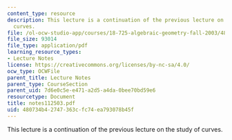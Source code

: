 ```yaml
---
content_type: resource
description: This lecture is a continuation of the previous lecture on the study of
  curves.
file: /ol-ocw-studio-app/courses/18-725-algebraic-geometry-fall-2003/480734b42747363cfc74ea793078b45f_notes112503.pdf
file_size: 93014
file_type: application/pdf
learning_resource_types:
- Lecture Notes
license: https://creativecommons.org/licenses/by-nc-sa/4.0/
ocw_type: OCWFile
parent_title: Lecture Notes
parent_type: CourseSection
parent_uid: 7d6e0c5e-e471-a2d5-a4da-0bee70bd59e6
resourcetype: Document
title: notes112503.pdf
uid: 480734b4-2747-363c-fc74-ea793078b45f
---
```

This lecture is a continuation of the previous lecture on the study of curves.